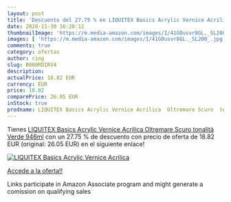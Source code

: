 ```yaml
---
layout: post
title: 'Descuento del 27.75 % en LIQUITEX Basics Acrylic Vernice Acrilica'
date: 2020-11-30 16:28:12
thumbnailImage: 'https://m.media-amazon.com/images/I/41GOusvr8GL._SL200_.jpg'
images: [ 'https://m.media-amazon.com/images/I/41GOusvr8GL._SL200_.jpg' ]
comments: true
category: ofertas
author: ring
slug: B000RDIRV4
description:
actualPrice: 18.82 EUR
currency: EUR
price: 18.82
comparePrice: 26.05 EUR
inStock: true
prodname: LIQUITEX Basics Acrylic Vernice Acrilica  Oltremare Scuro  tonalità Verde   946ml
---
```


Tienes [LIQUITEX Basics Acrylic Vernice Acrilica  Oltremare Scuro  tonalità Verde   946ml](https://www.amazon.it/dp/B000RDIRV4/?tag=tolees00-21) con un 27.75 % de descuento con precio de oferta de 18.82 EUR (original: 26.05 EUR) en el siguiente enlace!

[![LIQUITEX Basics Acrylic Vernice Acrilica](https://m.media-amazon.com/images/I/41GOusvr8GL._SL200_.jpg)](https://www.amazon.it/dp/B000RDIRV4/?tag=tolees00-21)

[Accede a la oferta!!](https://www.amazon.it/dp/B000RDIRV4/?tag=tolees00-21)

Links participate in Amazon Associate program and might generate a comission on qualifying sales


